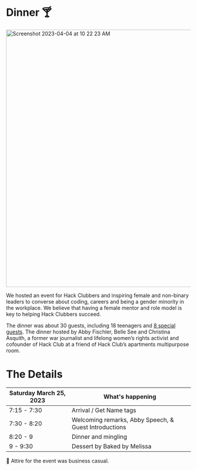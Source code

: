 # Dinner 🍸
<img width="700" alt="Screenshot 2023-04-04 at 10 22 23 AM" src="https://user-images.githubusercontent.com/65808924/229823567-0c5f4e63-ac89-440a-b088-58b74c8c1ad8.png">

We hosted an event for Hack Clubbers and inspiring female and non-binary leaders to converse about coding, careers and being a gender minority in the workplace. We believe that having a female mentor and role model is key to helping Hack Clubbers succeed.

The dinner was about 30 guests, including 18 teenagers and [8 special guests](/dinner/guestlist.md). The dinner hosted by Abby Fischler, Belle See and Christina Asquith, a former war journalist and lifelong women’s rights activist and cofounder of Hack Club at a friend of Hack Club’s apartments multipurpose room. 

# The Details
| Saturday March 25, 2023 | What's happening |
|-------------------------|------------------|
| 7:15 - 7:30            | Arrival / Get Name tags |
| 7:30 - 8:20            | Welcoming remarks, Abby Speech, & Guest Introductions |
| 8:20 - 9               | Dinner and mingling |
| 9 - 9:30               | Dessert by Baked by Melissa |

👗 Attire for the event was business casual.

